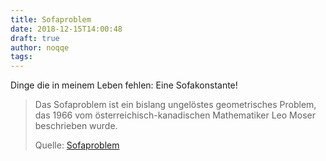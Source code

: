 ```yaml
---
title: Sofaproblem
date: 2018-12-15T14:00:48
draft: true
author: noqqe
tags:
---
```


Dinge die in meinem Leben fehlen: Eine Sofakonstante!

> Das Sofaproblem ist ein bislang ungelöstes geometrisches Problem, das 1966 vom
> österreichisch-kanadischen Mathematiker Leo Moser beschrieben wurde.
>
> Quelle: [Sofaproblem](https://de.wikipedia.org/wiki/Sofaproblem)